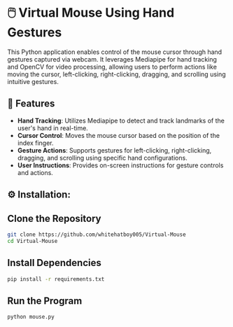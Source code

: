 
# 🖱️ Virtual Mouse Using Hand Gestures
This Python application enables control of the mouse cursor through hand gestures captured via webcam. It leverages Mediapipe for hand tracking and OpenCV for video processing, allowing users to perform actions like moving the cursor, left-clicking, right-clicking, dragging, and scrolling using intuitive gestures.

## 📌 Features
- **Hand Tracking**: Utilizes Mediapipe to detect and track landmarks of the user's hand in real-time.
- **Cursor Control**: Moves the mouse cursor based on the position of the index finger.
- **Gesture Actions**: Supports gestures for left-clicking, right-clicking, dragging, and scrolling using specific hand configurations.
- **User Instructions**: Provides on-screen instructions for gesture controls and actions.

## ⚙️ Installation:

## Clone the Repository
```bash
git clone https://github.com/whitehatboy005/Virtual-Mouse
cd Virtual-Mouse
```
## Install Dependencies
```bash
pip install -r requirements.txt
```
## Run the Program
```bash
python mouse.py
```

